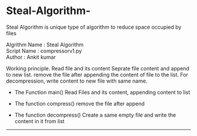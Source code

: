 # Steal-Algorithm-
Steal Algorithm is unique type of algorithm to reduce space occupied by files

Algrithm Name : Steal Algorithm    
Script Name : compressorv1.py       
Author : Ankit kumar 



Working principle.
Read file and its content
Seprate file content and append to new list.
remove the file after appending the content of file to the list.
For decompression, write content to new file with same name.


- The Function main()
Read Files and its content, appending content to list

- The function compress()
remove the file after append

- The function decompress()
Create a same empty file and write the content in it from list


-----------------------------------------------------------------------------------------------------------------------------------------



